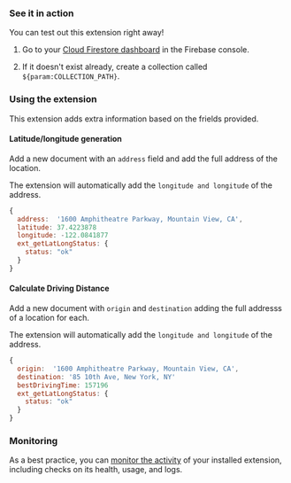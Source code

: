 ### See it in action

You can test out this extension right away!

1.  Go to your [Cloud Firestore dashboard](https://console.firebase.google.com/project/${param:PROJECT_ID}/firestore/data) in the Firebase console.

1.  If it doesn't exist already, create a collection called `${param:COLLECTION_PATH}`.


### Using the extension

This extension adds extra information based on the frields provided.


#### Latitude/longitude generation

Add a new document with an `address` field and add the full address of the location.

The extension will automatically add the `longitude and longitude` of the address.

```js
{
  address:  '1600 Amphitheatre Parkway, Mountain View, CA',
  latitude: 37.4223878
  longitude: -122.0841877
  ext_getLatLongStatus: {
    status: "ok"
  }
}
```

#### Calculate Driving Distance

Add a new document with `origin` and `destination` adding the full addresss of a location for each.

The extension will automatically add the `longitude and longitude` of the address.

```js
{
  origin:  '1600 Amphitheatre Parkway, Mountain View, CA',
  destination: '85 10th Ave, New York, NY' 
  bestDrivingTime: 157196
  ext_getLatLongStatus: {
    status: "ok"
  }
}
```

### Monitoring

As a best practice, you can [monitor the activity](https://firebase.google.com/docs/extensions/manage-installed-extensions#monitor) of your installed extension, including checks on its health, usage, and logs.
